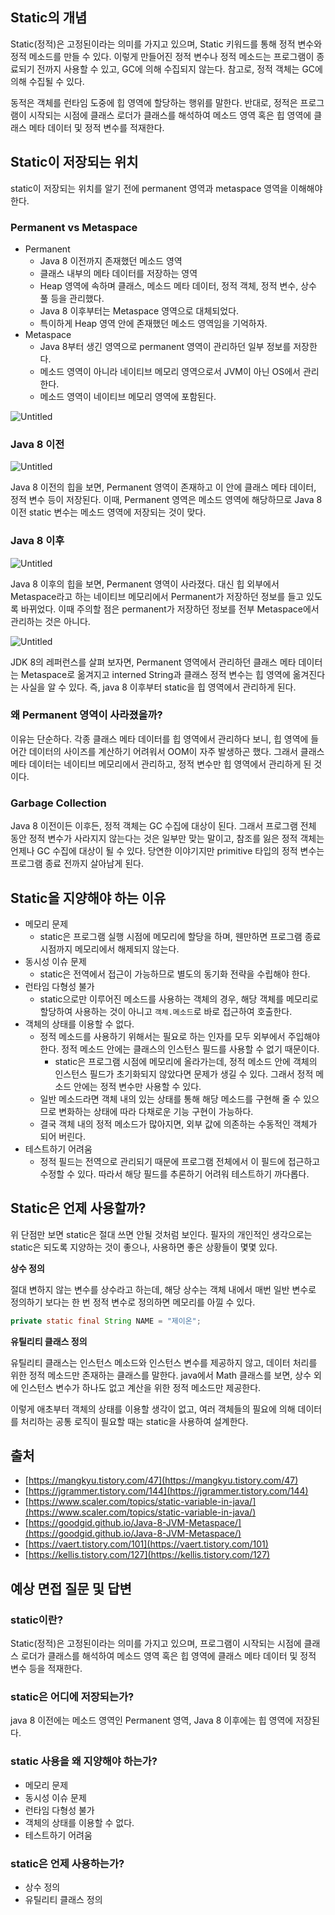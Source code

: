 ## Static의 개념

Static(정적)은 고정된이라는 의미를 가지고 있으며, Static 키워드를 통해 정적 변수와 정적 메소드를 만들 수 있다. 이렇게 만들어진 정적 변수나 정적 메소드는 프로그램이 종료되기 전까지 사용할 수 있고, GC에 의해 수집되지 않는다. 참고로, 정적 객체는 GC에 의해 수집될 수 있다.

동적은 객체를 런타임 도중에 힙 영역에 할당하는 행위를 말한다. 반대로, 정적은 프로그램이 시작되는 시점에 클래스 로더가 클래스를 해석하여 메소드 영역 혹은 힙 영역에 클래스 메타 데이터 및 정적 변수를 적재한다.

## Static이 저장되는 위치

static이 저장되는 위치를 알기 전에 permanent 영역과 metaspace 영역을 이해해야 한다.

### Permanent vs Metaspace

- Permanent
    - Java 8 이전까지 존재했던 메소드 영역
    - 클래스 내부의 메타 데이터를 저장하는 영역
    - Heap 영역에 속하며 클래스, 메소드 메타 데이터, 정적 객체, 정적 변수, 상수 풀 등을 관리했다.
    - Java 8 이후부터는 Metaspace 영역으로 대체되었다.
    - 특이하게 Heap 영역 안에 존재했던 메소드 영역임을 기억하자.
- Metaspace
    - Java 8부터 생긴 영역으로 permanent 영역이 관리하던 일부 정보를 저장한다.
    - 메소드 영역이 아니라 네이티브 메모리 영역으로서 JVM이 아닌 OS에서 관리한다.
    - 메소드 영역이 네이티브 메모리 영역에 포함된다.

![Untitled](https://www.notion.so/image/https%3A%2F%2Fs3-us-west-2.amazonaws.com%2Fsecure.notion-static.com%2F60524bcb-ec9d-4d84-8fb0-a0c0565981d9%2FUntitled.png?table=block&id=8467d77f-8dbb-4b8f-bc06-e5f1ab2c8052&spaceId=b453bd85-cb15-44b5-bf2e-580aeda8074e&width=2000&userId=80352c12-65a4-4562-9a36-2179ed0dfffb&cache=v2)

### Java 8 이전

![Untitled](https://www.notion.so/image/https%3A%2F%2Fs3-us-west-2.amazonaws.com%2Fsecure.notion-static.com%2F93e6f736-2f7f-4256-ac1d-037f2bc63f74%2FUntitled.png?table=block&id=68b20cef-6337-47ba-885c-55883b3dc8ef&spaceId=b453bd85-cb15-44b5-bf2e-580aeda8074e&width=2000&userId=80352c12-65a4-4562-9a36-2179ed0dfffb&cache=v2)

Java 8 이전의 힙을 보면, Permanent 영역이 존재하고 이 안에 클래스 메타 데이터, 정적 변수 등이 저장된다. 이때, Permanent 영역은 메소드 영역에 해당하므로 Java 8 이전 static 변수는 메소드 영역에 저장되는 것이 맞다.

### Java 8 이후

![Untitled](https://www.notion.so/image/https%3A%2F%2Fs3-us-west-2.amazonaws.com%2Fsecure.notion-static.com%2Fbb28b74a-13b8-4336-80fa-34a03fe7d74f%2FUntitled.png?table=block&id=ac13369b-47ab-41fa-8230-80462e538795&spaceId=b453bd85-cb15-44b5-bf2e-580aeda8074e&width=2000&userId=80352c12-65a4-4562-9a36-2179ed0dfffb&cache=v2)

Java 8 이후의 힙을 보면, Permanent 영역이 사라졌다. 대신 힙 외부에서 Metaspace라고 하는 네이티브 메모리에서 Permanent가 저장하던 정보를 들고 있도록 바뀌었다. 이때 주의할 점은 permanent가 저장하던 정보를 전부 Metaspace에서 관리하는 것은 아니다.

![Untitled](https://www.notion.so/image/https%3A%2F%2Fs3-us-west-2.amazonaws.com%2Fsecure.notion-static.com%2F5988b6cb-e899-4816-b5df-a1e28229b38e%2FUntitled.png?table=block&id=9974aae4-9120-4de7-84a9-9d82e137cf07&spaceId=b453bd85-cb15-44b5-bf2e-580aeda8074e&width=2000&userId=80352c12-65a4-4562-9a36-2179ed0dfffb&cache=v2)

JDK 8의 레퍼런스를 살펴 보자면, Permanent 영역에서 관리하던 클래스 메타 데이터는 Metaspace로 옮겨지고 interned String과 클래스 정적 변수는 힙 영역에 옮겨진다는 사실을 알 수 있다. 즉, java 8 이후부터 static을 힙 영역에서 관리하게 된다.

### 왜 Permanent 영역이 사라졌을까?

이유는 단순하다. 각종 클래스 메타 데이터를 힙 영역에서 관리하다 보니, 힙 영역에 들어간 데이터의 사이즈를 계산하기 어려워서 OOM이 자주 발생하곤 했다. 그래서 클래스 메타 데이터는 네이티브 메모리에서 관리하고, 정적 변수만 힙 영역에서 관리하게 된 것이다.

### Garbage Collection

Java 8 이전이든 이후든, 정적 객체는 GC 수집에 대상이 된다. 그래서 프로그램 전체 동안 정적 변수가 사라지지 않는다는 것은 일부만 맞는 말이고, 참조를 잃은 정적 객체는 언제나 GC 수집에 대상이 될 수 있다. 당연한 이야기지만 primitive 타입의 정적 변수는 프로그램 종료 전까지 살아남게 된다.

## Static을 지양해야 하는 이유

- 메모리 문제
    - static은 프로그램 실행 시점에 메모리에 할당을 하며, 웬만하면 프로그램 종료 시점까지 메모리에서 해제되지 않는다.
- 동시성 이슈 문제
    - static은 전역에서 접근이 가능하므로 별도의 동기화 전략을 수립해야 한다.
- 런타임 다형성 불가
    - static으로만 이루어진 메소드를 사용하는 객체의 경우, 해당 객체를 메모리로 할당하여 사용하는 것이 아니고 `객체.메소드`로 바로 접근하여 호출한다.
- 객체의 상태를 이용할 수 없다.
    - 정적 메소드를 사용하기 위해서는 필요로 하는 인자를 모두 외부에서 주입해야 한다. 정적 메소드 안에는 클래스의 인스턴스 필드를 사용할 수 없기 때문이다.
        - static은 프로그램 시점에 메모리에 올라가는데, 정적 메소드 안에 객체의 인스턴스 필드가 초기화되지 않았다면 문제가 생길 수 있다. 그래서 정적 메소드 안에는 정적 변수만 사용할 수 있다.
    - 일반 메소드라면 객체 내의 있는 상태를 통해 해당 메소드를 구현해 줄 수 있으므로 변화하는 상태에 따라 다채로운 기능 구현이 가능하다.
    - 결국 객체 내의 정적 메소드가 많아지면, 외부 값에 의존하는 수동적인 객체가 되어 버린다.
- 테스트하기 어려움
    - 정적 필드는 전역으로 관리되기 때문에 프로그램 전체에서 이 필드에 접근하고 수정할 수 있다. 따라서 해당 필드를 추론하기 어려워 테스트하기 까다롭다.

## Static은 언제 사용할까?

위 단점만 보면 static은 절대 쓰면 안될 것처럼 보인다. 필자의 개인적인 생각으로는 static은 되도록 지양하는 것이 좋으나, 사용하면 좋은 상황들이 몇몇 있다.

**상수 정의**

절대 변하지 않는 변수를 상수라고 하는데, 해당 상수는 객체 내에서 매번 일반 변수로 정의하기 보다는 한 번 정적 변수로 정의하면 메모리를 아낄 수 있다.

```java
private static final String NAME = "제이온";
```

**유틸리티 클래스 정의**

유틸리티  클래스는 인스턴스 메소드와 인스턴스 변수를 제공하지 않고, 데이터 처리를 위한 정적 메소드만 존재하는 클래스를 말한다. java에서 Math 클래스를 보면, 상수 외에 인스턴스 변수가 하나도 없고 계산을 위한 정적 메소드만 제공한다.

이렇게 애초부터 객체의 상태를 이용할 생각이 없고, 여러 객체들의 필요에 의해 데이터를 처리하는 공통 로직이 필요할 때는 static을 사용하여 설계한다.

## 출처

- [https://mangkyu.tistory.com/47](https://mangkyu.tistory.com/47)
- [https://jgrammer.tistory.com/144](https://jgrammer.tistory.com/144)
- [https://www.scaler.com/topics/static-variable-in-java/](https://www.scaler.com/topics/static-variable-in-java/)
- [https://goodgid.github.io/Java-8-JVM-Metaspace/](https://goodgid.github.io/Java-8-JVM-Metaspace/)
- [https://vaert.tistory.com/101](https://vaert.tistory.com/101)
- [https://kellis.tistory.com/127](https://kellis.tistory.com/127)

## 예상 면접 질문 및 답변

### static이란?

Static(정적)은 고정된이라는 의미를 가지고 있으며, 프로그램이 시작되는 시점에 클래스 로더가 클래스를 해석하여 메소드 영역 혹은 힙 영역에 클래스 메타 데이터 및 정적 변수 등을 적재한다.

### static은 어디에 저장되는가?

java 8 이전에는 메소드 영역인 Permanent 영역, Java 8 이후에는 힙 영역에 저장된다.

### static 사용을 왜 지양해야 하는가?

- 메모리 문제
- 동시성 이슈 문제
- 런타임 다형성 불가
- 객체의 상태를 이용할 수 없다.
- 테스트하기 어려움

### static은 언제 사용하는가?

- 상수 정의
- 유틸리티 클래스 정의

